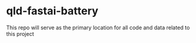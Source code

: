# qld-fastai-battery

This repo will serve as the primary location for all code and data related to this project
